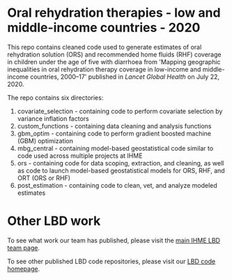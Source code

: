 # Oral rehydration therapies - low and middle-income countries - 2020

This repo contains cleaned code used to generate estimates of oral rehydration solution (ORS) and recommended home fluids (RHF) coverage in children under the age of five with diarrhoea from 'Mapping geographic inequalities in oral rehydration therapy coverage in low-income and middle-income countries, 2000–17' published in _Lancet Global Health_ on July 22, 2020.

The repo contains six directories:
1) covariate_selection - containing code to perform covariate selection by variance inflation factors
2) custom_functions - containing data cleaning and analysis functions
3) gbm_optim - containing code to perform gradient boosted machine (GBM) optimization
4) mbg_central - containing model-based geostatistical code similar to code used across multiple projects at IHME
5) ors - containing code for data scoping, extraction, and cleaning, as well as code to launch model-based geostatistical models for ORS, RHF, and ORT (ORS or RHF)
6) post_estimation - containing code to clean, vet, and analyze modeled estimates

# Other LBD work

To see what work our team has published, please visit the [main IHME LBD team page](http://www.healthdata.org/lbd).

To see other published LBD code repositories, please visit our [LBD code homepage](https://github.com/ihmeuw/lbd).